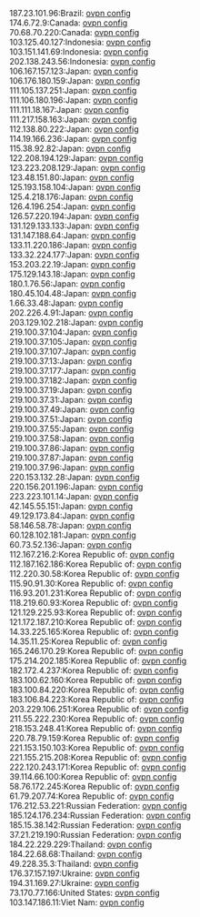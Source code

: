 187.23.101.96:Brazil: [ovpn config](vpn/187_23_101_96.ovpn)  
174.6.72.9:Canada: [ovpn config](vpn/174_6_72_9.ovpn)  
70.68.70.220:Canada: [ovpn config](vpn/70_68_70_220.ovpn)  
103.125.40.127:Indonesia: [ovpn config](vpn/103_125_40_127.ovpn)  
103.151.141.69:Indonesia: [ovpn config](vpn/103_151_141_69.ovpn)  
202.138.243.56:Indonesia: [ovpn config](vpn/202_138_243_56.ovpn)  
106.167.157.123:Japan: [ovpn config](vpn/106_167_157_123.ovpn)  
106.176.180.159:Japan: [ovpn config](vpn/106_176_180_159.ovpn)  
111.105.137.251:Japan: [ovpn config](vpn/111_105_137_251.ovpn)  
111.106.180.196:Japan: [ovpn config](vpn/111_106_180_196.ovpn)  
111.111.18.167:Japan: [ovpn config](vpn/111_111_18_167.ovpn)  
111.217.158.163:Japan: [ovpn config](vpn/111_217_158_163.ovpn)  
112.138.80.222:Japan: [ovpn config](vpn/112_138_80_222.ovpn)  
114.19.166.236:Japan: [ovpn config](vpn/114_19_166_236.ovpn)  
115.38.92.82:Japan: [ovpn config](vpn/115_38_92_82.ovpn)  
122.208.194.129:Japan: [ovpn config](vpn/122_208_194_129.ovpn)  
123.223.208.129:Japan: [ovpn config](vpn/123_223_208_129.ovpn)  
123.48.151.80:Japan: [ovpn config](vpn/123_48_151_80.ovpn)  
125.193.158.104:Japan: [ovpn config](vpn/125_193_158_104.ovpn)  
125.4.218.176:Japan: [ovpn config](vpn/125_4_218_176.ovpn)  
126.4.196.254:Japan: [ovpn config](vpn/126_4_196_254.ovpn)  
126.57.220.194:Japan: [ovpn config](vpn/126_57_220_194.ovpn)  
131.129.133.133:Japan: [ovpn config](vpn/131_129_133_133.ovpn)  
131.147.188.64:Japan: [ovpn config](vpn/131_147_188_64.ovpn)  
133.11.220.186:Japan: [ovpn config](vpn/133_11_220_186.ovpn)  
133.32.224.177:Japan: [ovpn config](vpn/133_32_224_177.ovpn)  
153.203.22.19:Japan: [ovpn config](vpn/153_203_22_19.ovpn)  
175.129.143.18:Japan: [ovpn config](vpn/175_129_143_18.ovpn)  
180.1.76.56:Japan: [ovpn config](vpn/180_1_76_56.ovpn)  
180.45.104.48:Japan: [ovpn config](vpn/180_45_104_48.ovpn)  
1.66.33.48:Japan: [ovpn config](vpn/1_66_33_48.ovpn)  
202.226.4.91:Japan: [ovpn config](vpn/202_226_4_91.ovpn)  
203.129.102.218:Japan: [ovpn config](vpn/203_129_102_218.ovpn)  
219.100.37.104:Japan: [ovpn config](vpn/219_100_37_104.ovpn)  
219.100.37.105:Japan: [ovpn config](vpn/219_100_37_105.ovpn)  
219.100.37.107:Japan: [ovpn config](vpn/219_100_37_107.ovpn)  
219.100.37.13:Japan: [ovpn config](vpn/219_100_37_13.ovpn)  
219.100.37.177:Japan: [ovpn config](vpn/219_100_37_177.ovpn)  
219.100.37.182:Japan: [ovpn config](vpn/219_100_37_182.ovpn)  
219.100.37.19:Japan: [ovpn config](vpn/219_100_37_19.ovpn)  
219.100.37.31:Japan: [ovpn config](vpn/219_100_37_31.ovpn)  
219.100.37.49:Japan: [ovpn config](vpn/219_100_37_49.ovpn)  
219.100.37.51:Japan: [ovpn config](vpn/219_100_37_51.ovpn)  
219.100.37.55:Japan: [ovpn config](vpn/219_100_37_55.ovpn)  
219.100.37.58:Japan: [ovpn config](vpn/219_100_37_58.ovpn)  
219.100.37.86:Japan: [ovpn config](vpn/219_100_37_86.ovpn)  
219.100.37.87:Japan: [ovpn config](vpn/219_100_37_87.ovpn)  
219.100.37.96:Japan: [ovpn config](vpn/219_100_37_96.ovpn)  
220.153.132.28:Japan: [ovpn config](vpn/220_153_132_28.ovpn)  
220.156.201.196:Japan: [ovpn config](vpn/220_156_201_196.ovpn)  
223.223.101.14:Japan: [ovpn config](vpn/223_223_101_14.ovpn)  
42.145.55.151:Japan: [ovpn config](vpn/42_145_55_151.ovpn)  
49.129.173.84:Japan: [ovpn config](vpn/49_129_173_84.ovpn)  
58.146.58.78:Japan: [ovpn config](vpn/58_146_58_78.ovpn)  
60.128.102.181:Japan: [ovpn config](vpn/60_128_102_181.ovpn)  
60.73.52.136:Japan: [ovpn config](vpn/60_73_52_136.ovpn)  
112.167.216.2:Korea Republic of: [ovpn config](vpn/112_167_216_2.ovpn)  
112.187.162.186:Korea Republic of: [ovpn config](vpn/112_187_162_186.ovpn)  
112.220.30.58:Korea Republic of: [ovpn config](vpn/112_220_30_58.ovpn)  
115.90.91.30:Korea Republic of: [ovpn config](vpn/115_90_91_30.ovpn)  
116.93.201.231:Korea Republic of: [ovpn config](vpn/116_93_201_231.ovpn)  
118.219.60.93:Korea Republic of: [ovpn config](vpn/118_219_60_93.ovpn)  
121.129.225.93:Korea Republic of: [ovpn config](vpn/121_129_225_93.ovpn)  
121.172.187.210:Korea Republic of: [ovpn config](vpn/121_172_187_210.ovpn)  
14.33.225.165:Korea Republic of: [ovpn config](vpn/14_33_225_165.ovpn)  
14.35.11.25:Korea Republic of: [ovpn config](vpn/14_35_11_25.ovpn)  
165.246.170.29:Korea Republic of: [ovpn config](vpn/165_246_170_29.ovpn)  
175.214.202.185:Korea Republic of: [ovpn config](vpn/175_214_202_185.ovpn)  
182.172.4.237:Korea Republic of: [ovpn config](vpn/182_172_4_237.ovpn)  
183.100.62.160:Korea Republic of: [ovpn config](vpn/183_100_62_160.ovpn)  
183.100.84.220:Korea Republic of: [ovpn config](vpn/183_100_84_220.ovpn)  
183.106.84.223:Korea Republic of: [ovpn config](vpn/183_106_84_223.ovpn)  
203.229.106.251:Korea Republic of: [ovpn config](vpn/203_229_106_251.ovpn)  
211.55.222.230:Korea Republic of: [ovpn config](vpn/211_55_222_230.ovpn)  
218.153.248.41:Korea Republic of: [ovpn config](vpn/218_153_248_41.ovpn)  
220.78.79.159:Korea Republic of: [ovpn config](vpn/220_78_79_159.ovpn)  
221.153.150.103:Korea Republic of: [ovpn config](vpn/221_153_150_103.ovpn)  
221.155.215.208:Korea Republic of: [ovpn config](vpn/221_155_215_208.ovpn)  
222.120.243.171:Korea Republic of: [ovpn config](vpn/222_120_243_171.ovpn)  
39.114.66.100:Korea Republic of: [ovpn config](vpn/39_114_66_100.ovpn)  
58.76.172.245:Korea Republic of: [ovpn config](vpn/58_76_172_245.ovpn)  
61.79.207.74:Korea Republic of: [ovpn config](vpn/61_79_207_74.ovpn)  
176.212.53.221:Russian Federation: [ovpn config](vpn/176_212_53_221.ovpn)  
185.124.176.234:Russian Federation: [ovpn config](vpn/185_124_176_234.ovpn)  
185.15.38.142:Russian Federation: [ovpn config](vpn/185_15_38_142.ovpn)  
37.21.219.190:Russian Federation: [ovpn config](vpn/37_21_219_190.ovpn)  
184.22.229.229:Thailand: [ovpn config](vpn/184_22_229_229.ovpn)  
184.22.68.68:Thailand: [ovpn config](vpn/184_22_68_68.ovpn)  
49.228.35.3:Thailand: [ovpn config](vpn/49_228_35_3.ovpn)  
176.37.157.197:Ukraine: [ovpn config](vpn/176_37_157_197.ovpn)  
194.31.169.27:Ukraine: [ovpn config](vpn/194_31_169_27.ovpn)  
73.170.77.166:United States: [ovpn config](vpn/73_170_77_166.ovpn)  
103.147.186.11:Viet Nam: [ovpn config](vpn/103_147_186_11.ovpn)  
